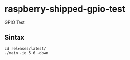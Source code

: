 # raspberry-shipped-gpio-test
GPIO Test

## Sintax

```
cd releases/latest/
./main -io 5 6 -down
```
